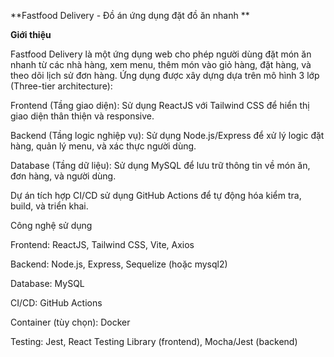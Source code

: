 **Fastfood Delivery - Đồ án ứng dụng đặt đồ ăn nhanh
**

**Giới thiệu**

Fastfood Delivery là một ứng dụng web cho phép người dùng đặt món ăn nhanh từ các nhà hàng, xem menu, thêm món vào giỏ hàng, đặt hàng, và theo dõi lịch sử đơn hàng. Ứng dụng được xây dựng dựa trên mô hình 3 lớp (Three-tier architecture):





Frontend (Tầng giao diện): Sử dụng ReactJS với Tailwind CSS để hiển thị giao diện thân thiện và responsive.



Backend (Tầng logic nghiệp vụ): Sử dụng Node.js/Express để xử lý logic đặt hàng, quản lý menu, và xác thực người dùng.



Database (Tầng dữ liệu): Sử dụng MySQL để lưu trữ thông tin về món ăn, đơn hàng, và người dùng.

Dự án tích hợp CI/CD sử dụng GitHub Actions để tự động hóa kiểm tra, build, và triển khai.

Công nghệ sử dụng





Frontend: ReactJS, Tailwind CSS, Vite, Axios



Backend: Node.js, Express, Sequelize (hoặc mysql2)



Database: MySQL



CI/CD: GitHub Actions



Container (tùy chọn): Docker



Testing: Jest, React Testing Library (frontend), Mocha/Jest (backend)

